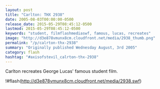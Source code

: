 ```yaml
---
layout: post
title: "Carlton: THX 2938"
date: 2005-08-03T00:00:00-0500
release_date: 2015-05-29T08:45:12-0500
lastmod: 2015-05-29T08:45:12-0500
keywords: "student, filmflashmediaswf, famous, lucas, recreates"
image: "http://d3e878vmunx8cm.cloudfront.net/media/2938_thumb.png"
permalink: "/p/calrton-thx-2938"
summary: "Originally published Wednesday August, 3rd 2005"
category: flash
hashtag: "#axisofstevil_calrton-thx-2938"
---
```


Carlton recreates George Lucas' famous student film.

!#flash(http://d3e878vmunx8cm.cloudfront.net/media/2938.swf)
